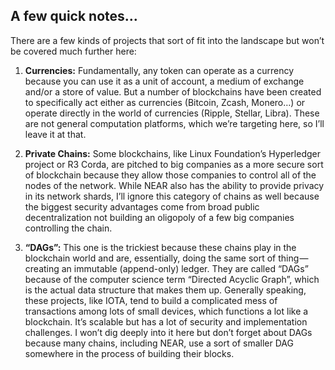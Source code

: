 ## A few quick notes…

There are a few kinds of projects that sort of fit into the landscape but won’t be covered much further here:

1. **Currencies:** Fundamentally, any token can operate as a currency because you can use it as a unit of account, a medium of exchange and/or a store of value. But a number of blockchains have been created to specifically act either as currencies (Bitcoin, Zcash, Monero…) or operate directly in the world of currencies (Ripple, Stellar, Libra). These are not general computation platforms, which we’re targeting here, so I’ll leave it at that.

2. **Private Chains:** Some blockchains, like Linux Foundation’s Hyperledger project or R3 Corda, are pitched to big companies as a more secure sort of blockchain because they allow those companies to control all of the nodes of the network. While NEAR also has the ability to provide privacy in its network shards, I’ll ignore this category of chains as well because the biggest security advantages come from broad public decentralization not building an oligopoly of a few big companies controlling the chain.

3. **“DAGs”:** This one is the trickiest because these chains play in the blockchain world and are, essentially, doing the same sort of thing — creating an immutable (append-only) ledger. They are called “DAGs” because of the computer science term “Directed Acyclic Graph”, which is the actual data structure that makes them up. Generally speaking, these projects, like IOTA, tend to build a complicated mess of transactions among lots of small devices, which functions a lot like a blockchain. It’s scalable but has a lot of security and implementation challenges. I won’t dig deeply into it here but don’t forget about DAGs because many chains, including NEAR, use a sort of smaller DAG somewhere in the process of building their blocks.
